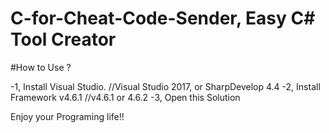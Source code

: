# C-for-Cheat-Code-Sender, Easy C# Tool Creator

#How to Use ?

-1, Install Visual Studio.
//Visual Studio 2017, or SharpDevelop 4.4
-2, Install Framework v4.6.1
//v4.6.1 or 4.6.2
-3, Open this Solution

Enjoy your Programing life!!
